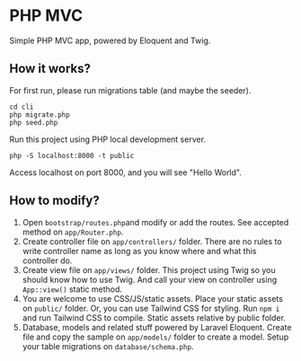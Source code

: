 # PHP MVC

Simple PHP MVC app, powered by Eloquent and Twig.

## How it works?

For first run, please run migrations table (and maybe the seeder).

```
cd cli
php migrate.php
php seed.php
```

Run this project using PHP local development server.

```
php -S localhost:8000 -t public
```

Access localhost on port 8000, and you will see "Hello World".

## How to modify?

1. Open `bootstrap/routes.php`and modify or add the routes.
   See accepted method on `app/Router.php`.
2. Create controller file on `app/controllers/` folder.
   There are no rules to write controller name as long as you know where and what this controller do.
3. Create view file on `app/views/` folder. This project using Twig so you should know how to use Twig.
   And call your view on controller using `App::view()` static method.
4. You are welcome to use CSS/JS/static assets. Place your static assets on `public/` folder.
   Or, you can use Tailwind CSS for styling. Run `npm i` and run Tailwind CSS to compile.
   Static assets relative by public folder.
5. Database, models and related stuff powered by Laravel Eloquent.
   Create file and copy the sample on `app/models/` folder to create a model.
   Setup your table migrations on `database/schema.php`.
